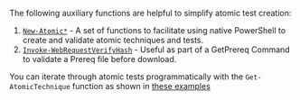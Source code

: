 The following auxiliary functions are helpful to simplify atomic test creation:

1) [`New-Atomic*`](https://github.com/redcanaryco/invoke-atomicredteam/wiki/New-Atomic*-Technique-Test-Creation-Functions) - A set of functions to facilitate using native PowerShell to create and validate atomic techniques and tests.
2) [`Invoke-WebRequestVerifyHash`](https://github.com/redcanaryco/invoke-atomicredteam/wiki/Invoke-WebRequestVerifyHash) - Useful as part of a GetPrereq Command to validate a Prereq file before download.

You can iterate through atomic tests programmatically with the `Get-AtomicTechnique` function as shown in [these examples](https://github.com/redcanaryco/invoke-atomicredteam/wiki/Iterate-through-Atomic-Tests-Programmatically)